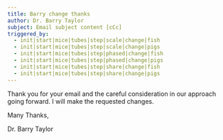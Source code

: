 ```yaml
---
title: Barry change thanks
author: Dr. Barry Taylor
subject: Email subject content [cCc]
triggered_by:
  - init|start|mice|tubes|step|scale|change|fish
  - init|start|mice|tubes|step|scale|change|pigs
  - init|start|mice|tubes|step|phased|change|fish
  - init|start|mice|tubes|step|phased|change|pigs
  - init|start|mice|tubes|step|share|change|fish
  - init|start|mice|tubes|step|share|change|pigs
---
```

Thank you for your email and the careful consideration in our approach going forward. I will make the requested changes.

Many Thanks,

Dr. Barry Taylor
